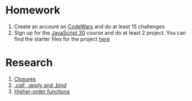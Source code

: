 # Homework

1. Create an account on [CodeWars](http://www.codewars.com/) and do at least 15
   challenges.
1. Sign up for the [JavaScript 30](https://javascript30.com/) course and do at
   least 2 project. You can find the starter files for the project [here](https://github.com/wesbos/JavaScript30)

# Research

1. [Closures](https://developer.mozilla.org/en/docs/Web/JavaScript/Closures)
1. [_.call_, _.apply_ and _.bind_](https://github.com/pezza3434/PersonalSite/blob/master/_posts/2016-04-03-How-to-use-apply-bind-and-call.markdown)
1. [Higher-order functions](https://medium.com/functional-javascript/higher-order-functions-78084829fff4)

